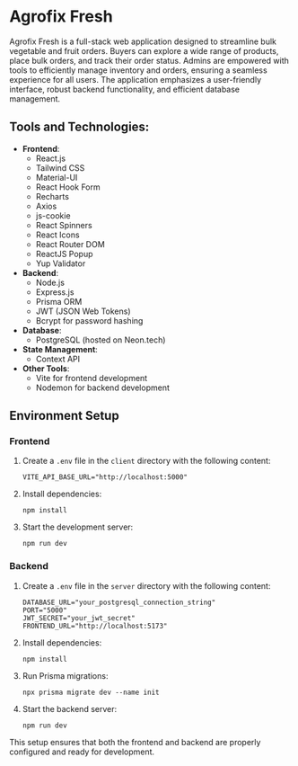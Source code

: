 # Agrofix Fresh

Agrofix Fresh is a full-stack web application designed to streamline bulk vegetable and fruit orders. Buyers can explore a wide range of products, place bulk orders, and track their order status. Admins are empowered with tools to efficiently manage inventory and orders, ensuring a seamless experience for all users. The application emphasizes a user-friendly interface, robust backend functionality, and efficient database management.

## Tools and Technologies:
- **Frontend**:
  - React.js
  - Tailwind CSS
  - Material-UI
  - React Hook Form
  - Recharts
  - Axios
  - js-cookie
  - React Spinners
  - React Icons
  - React Router DOM
  - ReactJS Popup
  - Yup Validator
- **Backend**:
  - Node.js
  - Express.js
  - Prisma ORM
  - JWT (JSON Web Tokens)
  - Bcrypt for password hashing
- **Database**:
  - PostgreSQL (hosted on Neon.tech)
- **State Management**:
  - Context API
- **Other Tools**:
  - Vite for frontend development
  - Nodemon for backend development

## Environment Setup

### Frontend
1. Create a `.env` file in the `client` directory with the following content:
   ```
   VITE_API_BASE_URL="http://localhost:5000"
   ```
2. Install dependencies:
   ```
   npm install
   ```
3. Start the development server:
   ```
   npm run dev
   ```

### Backend
1. Create a `.env` file in the `server` directory with the following content:
   ```
   DATABASE_URL="your_postgresql_connection_string"
   PORT="5000"
   JWT_SECRET="your_jwt_secret"
   FRONTEND_URL="http://localhost:5173"
   ```
2. Install dependencies:
   ```
   npm install
   ```
3. Run Prisma migrations:
   ```
   npx prisma migrate dev --name init
   ```
4. Start the backend server:
   ```
   npm run dev
   ```

This setup ensures that both the frontend and backend are properly configured and ready for development.
